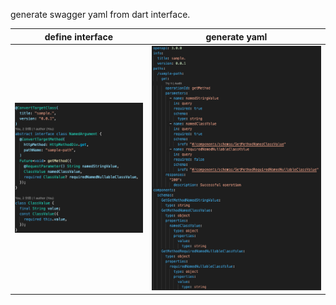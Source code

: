 generate swagger yaml from dart interface.

| define interface                                                                                                           | generate yaml                                                                                                        |
| -------------------------------------------------------------------------------------------------------------------------- | -------------------------------------------------------------------------------------------------------------------- |
| ![define interface](https://raw.githubusercontent.com/powerboo/method_to_swagger_yaml/main/resources/define_interface.png) | ![generate yaml](https://raw.githubusercontent.com/powerboo/method_to_swagger_yaml/main/resources/generate_yaml.png) |
